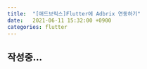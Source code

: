```yaml
---
title:  "[애드브릭스]Flutter에 Adbrix 연동하기"
date:   2021-06-11 15:32:00 +0900
categories: flutter
---
```



## 작성중...
